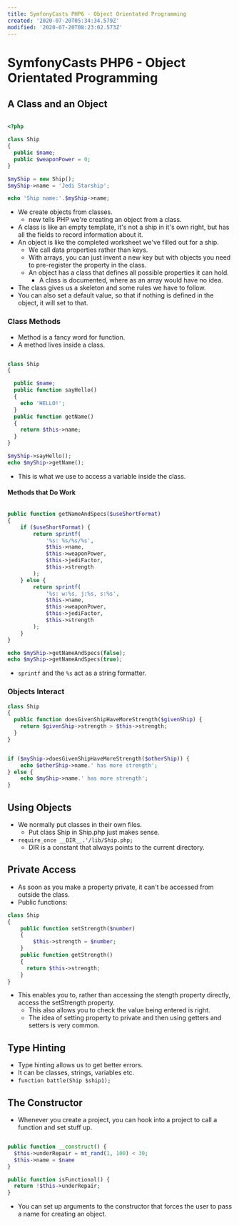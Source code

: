 ```yaml
---
title: SymfonyCasts PHP6 - Object Orientated Programming
created: '2020-07-20T05:34:34.579Z'
modified: '2020-07-20T08:23:02.573Z'
---
```


# SymfonyCasts PHP6 - Object Orientated Programming

## A Class and an Object

```php

<?php

class Ship
{
  public $name;
  public $weaponPower = 0;
}

$myShip = new Ship();
$myShip->name = 'Jedi Starship';

echo 'Ship name:'.$myShip->name;
```
* We create objects from classes.
  * new tells PHP we're creating an object from a class.
* A class is like an empty template, it's not a ship in it's own right, but has all the fields to record information about it.
* An object is like the completed worksheet we've filled out for a ship.
  * We call data properties rather than keys.
  * With arrays, you can just invent a new key but with objects you need to pre-register the property in the class.
  * An object has a class that defines all possible properties it can hold.
    * A class is documented, where as an array would have no idea.
* The class gives us a skeleton and some rules we have to follow.
* You can also set a default value, so that if nothing is defined in the object, it will set to that.

### Class Methods

* Method is a fancy word for function.
* A method lives inside a class.

```php

class Ship
{

  public $name;
  public function sayHello()
  {
    echo 'HELLO!';
  }
  public function getName()
  {
    return $this->name;
  }
}

$myShip->sayHello();
echo $myShip->getName();
```

* This is what we use to access a variable inside the class.

#### Methods that Do Work

```php

public function getNameAndSpecs($useShortFormat)
{
    if ($useShortFormat) {
        return sprintf(
            '%s: %s/%s/%s',
            $this->name,
            $this->weaponPower,
            $this->jediFactor,
            $this->strength
        );
    } else {
        return sprintf(
            '%s: w:%s, j:%s, s:%s',
            $this->name,
            $this->weaponPower,
            $this->jediFactor,
            $this->strength
        );
    }
}

echo $myShip->getNameAndSpecs(false);
echo $myShip->getNameAndSpecs(true);

```
* `sprintf` and the `%s` act as a string formatter.

### Objects Interact

```php
class Ship
{
  public function doesGivenShipHaveMoreStrength($givenShip) {
    return $givenShip->strength > $this->strength;
  }
}


if ($myShip->doesGivenShipHaveMoreStrength($otherShip)) {
    echo $otherShip->name.' has more strength';
} else {
    echo $myShip->name.' has more strength';
}

```

## Using Objects

* We normally put classes in their own files.
  * Put class Ship in Ship.php just makes sense.
* `require_once __DIR__.'/lib/Ship.php;`
  * DIR is a constant that always points to the current directory.

## Private Access

* As soon as you make a property private, it can't be accessed from outside the class.
* Public functions:

```php
class Ship
{
    public function setStrength($number)
    {
        $this->strength = $number;
    }
    public function getStrength()
    {
      return $this->strength;
    }
}
```
* This enables you to, rather than accessing the stength property directly, access the setStrength property.
  * This also allows you to check the value being entered is right.
  * The idea of setting property to private and then using getters and setters is very common.

## Type Hinting

* Type hinting allows us to get better errors.
* It can be classes, strings, variables etc.
* `function battle(Ship $ship1);`

## The Constructor

* Whenever you create a project, you can hook into a project to call a function and set stuff up.

```php

public function __construct() {
  $this->underRepair = mt_rand(1, 100) < 30;
  $this->name = $name
}

public function isFunctional() {
  return !$this->underRepair;
}

```
* You can set up arguments to the constructor that forces the user to pass a name for creating an object.
